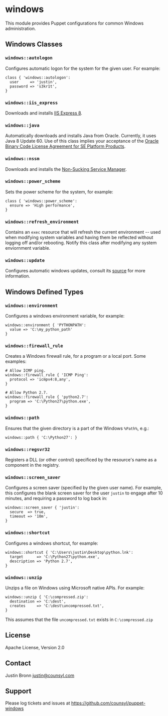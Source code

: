 windows
=======

This module provides Puppet configurations for common Windows administration.

Windows Classes
---------------

### `windows::autologon`

Configures automatic logon for the system for the given user.  For example:

```puppet
class { 'windows::autologon':
  user     => 'justin',
  password => 's3kr1t',
}
```

### `windows::iis_express`

Downloads and installs [IIS Express 8](http://www.microsoft.com/en-ca/download/details.aspx?id=34679).

### `windows::java`

Automatically downloads and installs Java from Oracle.  Currently, it uses
Java 8 Update 60.  Use of this class implies your acceptance of the
[Oracle Binary Code License Agreement for SE Platform Products](http://www.oracle.com/technetwork/java/javase/terms/license/index.html).

### `windows::nssm`

Downloads and installs the [Non-Sucking Service Manager](http://nssm.cc/).

### `windows::power_scheme`

Sets the power scheme for the system, for example:

```puppet
class { 'windows::power_scheme':
  ensure => 'High performance',
}
```

### `windows::refresh_environment`

Contains an `exec` resource that will refresh the current environment --
used when modifying system variables and having them be reflected
without logging off and/or rebooting.   Notify this class after modifying
any system enviornment variable.

### `windows::update`

Configures automatic windows updates, consult its [source](manifests/update.pp) for
more information.


Windows Defined Types
---------------------

### `windows::environment`

Configures a windows environment variable, for example:

```puppet
windows::environment { 'PYTHONPATH':
  value => 'C:\my_python_path'
}
```

### `windows::firewall_rule`

Creates a Windows firewall rule, for a program or a local port.
Some examples:

```puppet
# Allow ICMP ping.
windows::firewall_rule { 'ICMP Ping':
  protocol => 'icmpv4:8,any',
}

# Allow Python 2.7.
windows::firewall_rule { 'python2.7':
  program => 'C:\Python27\python.exe',
}
```

### `windows::path`

Ensures that the given directory is a part of the Windows `%Path%`, e.g.:

```puppet
windows::path { 'C:\Python27': }
```

### `windows::regsvr32`

Registers a DLL (or other control) specificed by the resource's name as
a component in the registry.

### `windows::screen_saver`

Configures a screen saver (specified by the given user name).  For example,
this configures the blank screen saver for the user `justin` to engage after
10 minutes, and requiring a password to log back in:

```puppet
windows::screen_saver { 'justin':
  secure  => true,
  timeout => '10m',
}
```

### `windows::shortcut`

Configures a windows shortcut, for example:

```puppet
windows::shortcut { 'C:\Users\justin\Desktop\python.lnk':
  target      => 'C:\Python27\python.exe',
  description => 'Python 2.7',
}
```

### `windows::unzip`

Unzips a file on Windows using Microsoft native APIs.  For example:

```puppet
windows::unzip { 'C:\compressed.zip':
  destination => 'C:\dest',
  creates     => 'C:\dest\uncompressed.txt',
}
```

This assumes that the file `uncompressed.txt` exists in `C:\compressed.zip`

License
-------

Apache License, Version 2.0

Contact
-------

Justin Bronn <justin@counsyl.com>

Support
-------

Please log tickets and issues at https://github.com/counsyl/puppet-windows
